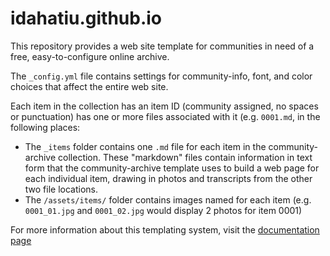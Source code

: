 # idahatiu.github.io

This repository provides a web site template for communities in need of a free, easy-to-configure online archive.

The `_config.yml` file contains settings for community-info, font, and color choices that affect the entire web site.

Each item in the collection has an item ID (community assigned, no spaces or punctuation) has one or more files associated with it (e.g. `0001.md`, in the following places:

- The `_items` folder contains one `.md` file for each item in the community-archive collection. These "markdown" files contain information in text form that the community-archive template uses to build a web page for each individual item, drawing in photos and transcripts from the other two file locations.
- The `/assets/items/` folder contains images named for each item (e.g. `0001_01.jpg` and `0001_02.jpg` would display 2 photos for item 0001)

For more information about this templating system, visit the [documentation page](/documentation/)
